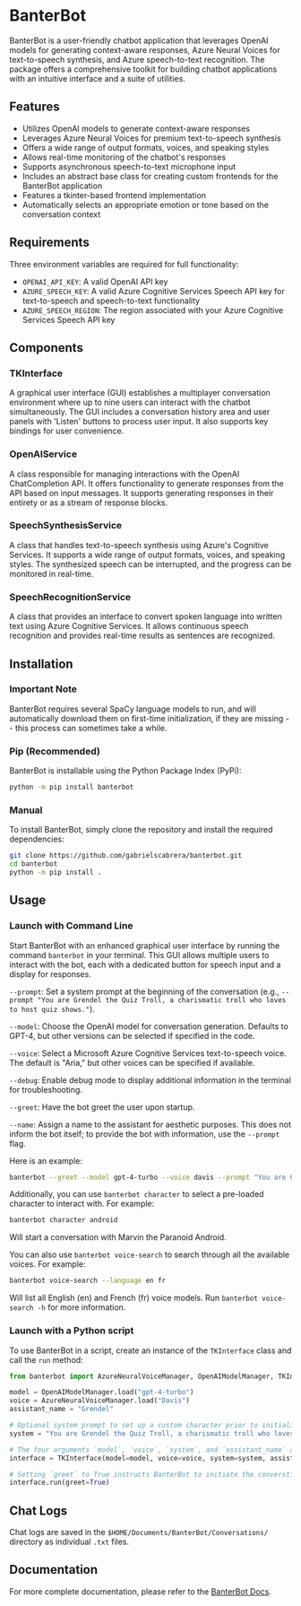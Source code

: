 # BanterBot

BanterBot is a user-friendly chatbot application that leverages OpenAI models for generating context-aware responses, Azure Neural Voices for text-to-speech synthesis, and Azure speech-to-text recognition. The package offers a comprehensive toolkit for building chatbot applications with an intuitive interface and a suite of utilities.

## Features

* Utilizes OpenAI models to generate context-aware responses
* Leverages Azure Neural Voices for premium text-to-speech synthesis
* Offers a wide range of output formats, voices, and speaking styles
* Allows real-time monitoring of the chatbot's responses
* Supports asynchronous speech-to-text microphone input
* Includes an abstract base class for creating custom frontends for the BanterBot application
* Features a tkinter-based frontend implementation
* Automatically selects an appropriate emotion or tone based on the conversation context

## Requirements

Three environment variables are required for full functionality:

* `OPENAI_API_KEY`: A valid OpenAI API key
* `AZURE_SPEECH_KEY`: A valid Azure Cognitive Services Speech API key for text-to-speech and speech-to-text functionality
* `AZURE_SPEECH_REGION`: The region associated with your Azure Cognitive Services Speech API key

## Components

### TKInterface

A graphical user interface (GUI) establishes a multiplayer conversation environment where up to nine users can interact with the chatbot simultaneously. The GUI includes a conversation history area and user panels with 'Listen' buttons to process user input. It also supports key bindings for user convenience.

### OpenAIService

A class responsible for managing interactions with the OpenAI ChatCompletion API. It offers functionality to generate responses from the API based on input messages. It supports generating responses in their entirety or as a stream of response blocks.

### SpeechSynthesisService

A class that handles text-to-speech synthesis using Azure's Cognitive Services. It supports a wide range of output formats, voices, and speaking styles. The synthesized speech can be interrupted, and the progress can be monitored in real-time.

### SpeechRecognitionService
A class that provides an interface to convert spoken language into written text using Azure Cognitive Services. It allows continuous speech recognition and provides real-time results as sentences are recognized.

## Installation

### Important Note

BanterBot requires several SpaCy language models to run, and will automatically download them on first-time initialization, if they are missing -- this process can sometimes take a while.

### Pip (Recommended)

BanterBot is installable using the Python Package Index (PyPi):

```bash
python -m pip install banterbot
```

### Manual

To install BanterBot, simply clone the repository and install the required dependencies:

```bash
git clone https://github.com/gabrielscabrera/banterbot.git
cd banterbot
python -m pip install .
```

## Usage

### Launch with Command Line

Start BanterBot with an enhanced graphical user interface by running the command `banterbot` in your terminal. This GUI allows multiple users to interact with the bot, each with a dedicated button for speech input and a display for responses.

`--prompt`: Set a system prompt at the beginning of the conversation (e.g., `--prompt "You are Grendel the Quiz Troll, a charismatic troll who loves to host quiz shows."`).

`--model`: Choose the OpenAI model for conversation generation. Defaults to GPT-4, but other versions can be selected if specified in the code.

`--voice`: Select a Microsoft Azure Cognitive Services text-to-speech voice. The default is "Aria," but other voices can be specified if available.

`--debug`: Enable debug mode to display additional information in the terminal for troubleshooting.

`--greet`: Have the bot greet the user upon startup.

`--name`: Assign a name to the assistant for aesthetic purposes. This does not inform the bot itself; to provide the bot with information, use the `--prompt` flag.

Here is an example:

```bash
banterbot --greet --model gpt-4-turbo --voice davis --prompt "You are Grendel the Quiz Troll, a charismatic troll who loves to host quiz shows." --name Grendel
```

Additionally, you can use `banterbot character` to select a pre-loaded character to interact with. For example:

```bash
banterbot character android
```

Will start a conversation with Marvin the Paranoid Android.

You can also use `banterbot voice-search` to search through all the available voices. For example:

```bash
banterbot voice-search --language en fr
```

Will list all English (en) and French (fr) voice models. Run `banterbot voice-search -h` for more information.

### Launch with a Python script

To use BanterBot in a script, create an instance of the `TKInterface` class and call the `run` method:

```python
from banterbot import AzureNeuralVoiceManager, OpenAIModelManager, TKInterface

model = OpenAIModelManager.load("gpt-4-turbo")
voice = AzureNeuralVoiceManager.load("Davis")
assistant_name = "Grendel"

# Optional system prompt to set up a custom character prior to initializing BanterBot.
system = "You are Grendel the Quiz Troll, a charismatic troll who loves to host quiz shows."

# The four arguments `model`, `voice`, `system`, and `assistant_name` are optional.
interface = TKInterface(model=model, voice=voice, system=system, assistant_name=assistant_name)

# Setting `greet` to True instructs BanterBot to initiate the converstion. Otherwise, the user must initiate.
interface.run(greet=True)
```

## Chat Logs

Chat logs are saved in the `$HOME/Documents/BanterBot/Conversations/` directory as individual `.txt` files.

## Documentation

For more complete documentation, please refer to the [BanterBot Docs](https://gabrielscabrera.github.io/BanterBot/).
